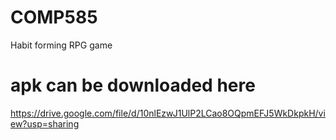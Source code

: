 # COMP585
Habit forming RPG game

# apk can be downloaded here
https://drive.google.com/file/d/10nlEzwJ1UlP2LCao8OQpmEFJ5WkDkpkH/view?usp=sharing

